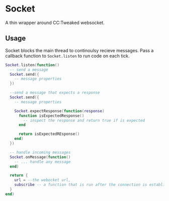 # Socket

A thin wrapper around CC:Tweaked websocket.

## Usage

Socket blocks the main thread to continoulsy recieve messages. Pass a callback function to `Socket.listen` to run code on each tick.

```lua
Socket.listen(function()
  -- send a message
  Socket.send({
    -- message properties
  })

  --send a message that expects a response
  Socket.send({
    -- message properties

    Socket.expectResponse(function(response)
      function isExpectedResponse()
        -- inspect the response and return true if is expected
      end

      return isExpectedREsponse()
    end)
  })

  -- handle incoming messages
  Socket.onMessage(function()
    -- ... handle any message
  end)

  return {
    url = --the webocket url,
    subscribe -- a function that is run after the connection is established,
  }
end)
```
